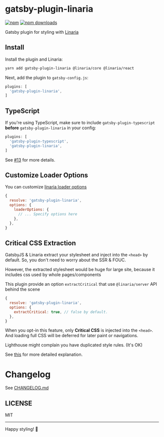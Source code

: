 # gatsby-plugin-linaria

[![npm](https://img.shields.io/npm/v/gatsby-plugin-linaria)](https://npm.im/gatsby-plugin-linaria)
[![npm downloads](https://img.shields.io/npm/dm/gatsby-plugin-linaria)](https://npm.im/gatsby-plugin-linaria)

Gatsby plugin for styling with [Linaria](https://linaria.dev/)

## Install

Install the plugin and Linaria:

```bash
yarn add gatsby-plugin-linaria @linaria/core @linaria/react
```

Next, add the plugin to `gatsby-config.js`:

```js
plugins: [
  'gatsby-plugin-linaria',
]
```

## TypeScript

If you're using TypeScript, make sure to include `gatsby-plugin-typescript` **before** `gatsby-plugin-linaria` in your config:

```js
plugins: [
  'gatsby-plugin-typescript',
  'gatsby-plugin-linaria',
]
```

See [#13](https://github.com/cometkim/gatsby-plugin-linaria/issues/13#issuecomment-633154216) for more details.

## Customize Loader Options

You can customize [linaria loader options](https://github.com/callstack/linaria/blob/v2.1.0/docs/BUNDLERS_INTEGRATION.md#options)

```js
{
  resolve: 'gatsby-plugin-linaria',
  options: {
    loaderOptions: {
      // ... Specify options here
    },
  },
}
```

## Critical CSS Extraction

GatsbyJS & Linaria extract your stylesheet and inject into the `<head>` by default. So, you don't need to worry about the SSR & FOUC.

However, the extracted stylesheet would be huge for large site, because it includes css used by whole pages/components

This plugin provide an option `extractCritical` that use `@linaria/server` API behind the scene

```js
{
  resolve: 'gatsby-plugin-linaria',
  options: {
    extractCritical: true, // false by default.
  },
}
```

When you opt-in this feature, only **Critical CSS** is injected into the `<head>`. And loading full CSS will be deferred for later paint or navigations.

Lighthouse might complain you have duplicated style rules. (It's OK)

See [this](https://github.com/cometkim/gatsby-plugin-linaria/issues/94#issuecomment-654760281) for more detailed explanation.

# Changelog

See [CHANGELOG.md](CHANGELOG.md)

## LICENSE

MIT

----

Happy styling! :art:
